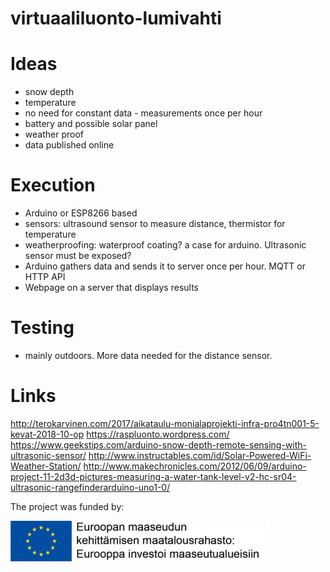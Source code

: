 # virtuaaliluonto-lumivahti

# Ideas
- snow depth
- temperature
- no need for constant data - measurements once per hour
- battery and possible solar panel
- weather proof
- data published online


# Execution
- Arduino or ESP8266 based
- sensors: ultrasound sensor to measure distance, thermistor for temperature
- weatherproofing: waterproof coating? a case for arduino. Ultrasonic sensor must be exposed?
- Arduino gathers data and sends it to server once per hour. MQTT or HTTP API
- Webpage on a server that displays results

# Testing
- mainly outdoors. More data needed for the distance sensor.

# Links
http://terokarvinen.com/2017/aikataulu-monialaprojekti-infra-pro4tn001-5-kevat-2018-10-op
https://raspluonto.wordpress.com/
https://www.geekstips.com/arduino-snow-depth-remote-sensing-with-ultrasonic-sensor/
http://www.instructables.com/id/Solar-Powered-WiFi-Weather-Station/
http://www.makechronicles.com/2012/06/09/arduino-project-11-2d3d-pictures-measuring-a-water-tank-level-v2-hc-sr04-ultrasonic-rangefinderarduino-uno1-0/

The project was funded by:

![alt text](https://github.com/Spodah/virtuaaliluonto-lumivahti/blob/master/EU%20logo/maaseuturahastoEU.jpg)
